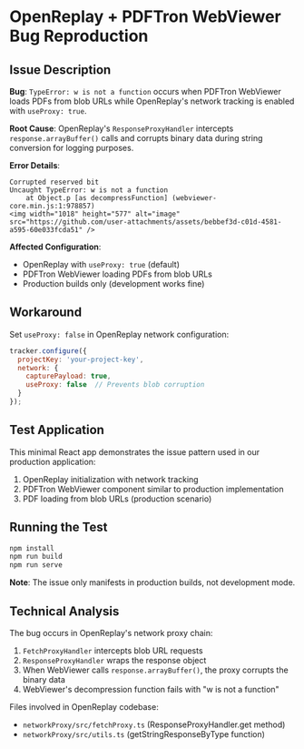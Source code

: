 # OpenReplay + PDFTron WebViewer Bug Reproduction

## Issue Description

**Bug**: `TypeError: w is not a function` occurs when PDFTron WebViewer loads PDFs from blob URLs while OpenReplay's network tracking is enabled with `useProxy: true`.

**Root Cause**: OpenReplay's `ResponseProxyHandler` intercepts `response.arrayBuffer()` calls and corrupts binary data during string conversion for logging purposes.

**Error Details**:
```
Corrupted reserved bit
Uncaught TypeError: w is not a function
    at Object.p [as decompressFunction] (webviewer-core.min.js:1:978857)
<img width="1018" height="577" alt="image" src="https://github.com/user-attachments/assets/bebbef3d-c01d-4581-a595-60e033fcda51" />

```

**Affected Configuration**:
- OpenReplay with `useProxy: true` (default)
- PDFTron WebViewer loading PDFs from blob URLs
- Production builds only (development works fine)

## Workaround

Set `useProxy: false` in OpenReplay network configuration:

```javascript
tracker.configure({
  projectKey: 'your-project-key',
  network: {
    capturePayload: true,
    useProxy: false  // Prevents blob corruption
  }
});
```

## Test Application

This minimal React app demonstrates the issue pattern used in our production application:

1. OpenReplay initialization with network tracking
2. PDFTron WebViewer component similar to production implementation
3. PDF loading from blob URLs (production scenario)

## Running the Test

```bash
npm install
npm run build
npm run serve
```

**Note**: The issue only manifests in production builds, not development mode.

## Technical Analysis

The bug occurs in OpenReplay's network proxy chain:
1. `FetchProxyHandler` intercepts blob URL requests
2. `ResponseProxyHandler` wraps the response object
3. When WebViewer calls `response.arrayBuffer()`, the proxy corrupts the binary data
4. WebViewer's decompression function fails with "w is not a function"

Files involved in OpenReplay codebase:
- `networkProxy/src/fetchProxy.ts` (ResponseProxyHandler.get method)
- `networkProxy/src/utils.ts` (getStringResponseByType function)
